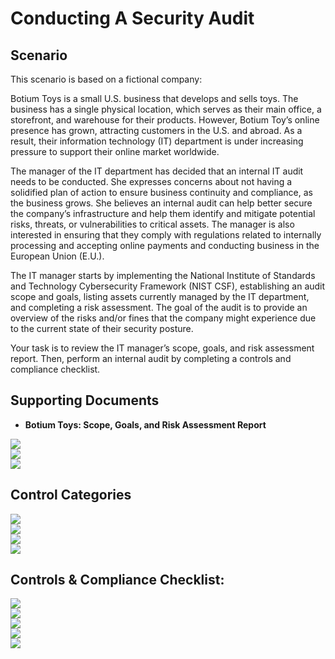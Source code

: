 <h1>Conducting A Security Audit</h1>



<h2>Scenario</h2>
This scenario is based on a fictional company:

Botium Toys is a small U.S. business that develops and sells toys. The business has a single physical location, which serves as their main office, a storefront, and warehouse for their products. However, Botium Toy’s online presence has grown, attracting customers in the U.S. and abroad. As a result, their information technology (IT) department is under increasing pressure to support their online market worldwide. 

The manager of the IT department has decided that an internal IT audit needs to be conducted. She expresses concerns about not having a solidified plan of action to ensure business continuity and compliance, as the business grows. She believes an internal audit can help better secure the company’s infrastructure and help them identify and mitigate potential risks, threats, or vulnerabilities to critical assets. The manager is also interested in ensuring that they comply with regulations related to internally processing and accepting online payments and conducting business in the European Union (E.U.).   

The IT manager starts by implementing the National Institute of Standards and Technology Cybersecurity Framework (NIST CSF), establishing an audit scope and goals, listing assets currently managed by the IT department, and completing a risk assessment. The goal of the audit is to provide an overview of the risks and/or fines that the company might experience due to the current state of their security posture.

Your task is to review the IT manager’s scope, goals, and risk assessment report. Then, perform an internal audit by completing a controls and compliance checklist. 
<br />


<h2>Supporting Documents</h2>

- <b>Botium Toys: Scope, Goals, and Risk Assessment Report</b> 


<img src="https://i.imgur.com/aiFTdBa.png"/>
<br />
<img src="https://i.imgur.com/eC0OqXc.png"/>
<br />
<img src="https://i.imgur.com/CKARZU1.png"/>
<br />
<h2>Control Categories</h2>

<img src="https://i.imgur.com/KQB3rrw.png"/>
<br />
<img src="https://i.imgur.com/ndJnwaw.png"/>
<br />
<img src="https://i.imgur.com/aHz7yZp.png"/>
<br />
<img src="https://i.imgur.com/qh93p34.png"/>
<br />
<h2>Controls & Compliance Checklist:</h2>

<img src="https://i.imgur.com/cfWUVhT.png"/>
<br />
<img src="https://i.imgur.com/IEHZJgS.png"/>
<br />
<img src="https://i.imgur.com/1lzkeT1.png"/>
<br />
<img src="https://i.imgur.com/SGrjoFZ.png"/>
<br />
<img src="https://i.imgur.com/0PD4oUq.png"/>
<br />

